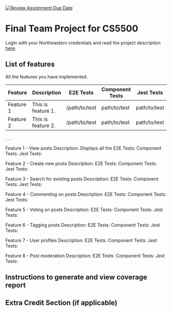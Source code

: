 [![Review Assignment Due Date](https://classroom.github.com/assets/deadline-readme-button-24ddc0f5d75046c5622901739e7c5dd533143b0c8e959d652212380cedb1ea36.svg)](https://classroom.github.com/a/37vDen4S)
# Final Team Project for CS5500

Login with your Northeastern credentials and read the project description [here](https://northeastern-my.sharepoint.com/:w:/g/personal/j_mitra_northeastern_edu/ETUqq9jqZolOr0U4v-gexHkBbCTAoYgTx7cUc34ds2wrTA?e=URQpeI).

## List of features

All the features you have implemented. 

| Feature   | Description     | E2E Tests      | Component Tests | Jest Tests     |
|-----------|-----------------|----------------|-----------------|----------------|
| Feature 1 | This is feature 1. | /path/to/test | path/to/test    | path/to/test   |
| Feature 2 | This is feature 2. | /path/to/test | path/to/test    | path/to/test   |
. . .


Feature 1 - View posts
Description: Displays all the 
E2E Tests:
Component Tests:
Jest Tests:

Feature 2 - Create new posts
Description: 
E2E Tests:
Component Tests:
Jest Tests:

Feature 3 - Search for existing posts
Description: 
E2E Tests:
Component Tests:
Jest Tests:

Feature 4 - Commenting on posts
Description: 
E2E Tests:
Component Tests:
Jest Tests:

Feature 5 - Voting on posts
Description: 
E2E Tests:
Component Tests:
Jest Tests:

Feature 6 - Tagging posts
Description: 
E2E Tests:
Component Tests: 
Jest Tests:

Feature 7 - User profiles
Description: 
E2E Tests:
Component Tests:
Jest Tests:

Feature 8 - Post moderation
Description: 
E2E Tests:
Component Tests:
Jest Tests:

## Instructions to generate and view coverage report 

## Extra Credit Section (if applicable)